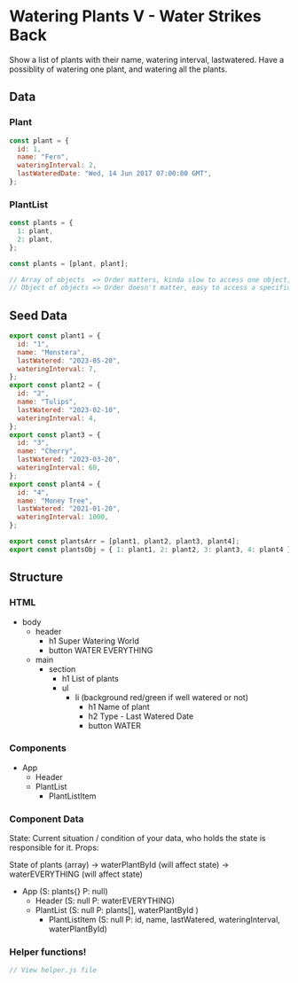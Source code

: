 # Watering Plants V - Water Strikes Back

Show a list of plants with their name, watering interval, lastwatered. Have a possiblity of watering one plant, and watering all the plants.

## Data

### Plant

```jsx
const plant = {
  id: 1,
  name: "Fern",
  wateringInterval: 2,
  lastWateredDate: "Wed, 14 Jun 2017 07:00:00 GMT",
};
```

### PlantList

```jsx
const plants = {
  1: plant,
  2: plant,
};

const plants = [plant, plant];

// Array of objects  => Order matters, kinda slow to access one object, easy to iterate over all of it
// Object of objects => Order doesn't matter, easy to access a specific object, harder to iterate over all of it
```

## Seed Data

```jsx
export const plant1 = {
  id: "1",
  name: "Monstera",
  lastWatered: "2023-05-20",
  wateringInterval: 7,
};
export const plant2 = {
  id: "2",
  name: "Tulips",
  lastWatered: "2023-02-10",
  wateringInterval: 4,
};
export const plant3 = {
  id: "3",
  name: "Cherry",
  lastWatered: "2023-03-20",
  wateringInterval: 60,
};
export const plant4 = {
  id: "4",
  name: "Money Tree",
  lastWatered: "2021-01-20",
  wateringInterval: 1000,
};

export const plantsArr = [plant1, plant2, plant3, plant4];
export const plantsObj = { 1: plant1, 2: plant2, 3: plant3, 4: plant4 };
```

## Structure

### HTML

- body
  - header
    - h1 Super Watering World
    - button WATER EVERYTHING
  - main
    - section
      - h1 List of plants
      - ul
        - li (background red/green if well watered or not)
          - h1 Name of plant
          - h2 Type - Last Watered Date
          - button WATER

### Components

- App
  - Header
  - PlantList
    - PlantListItem

### Component Data

State: Current situation / condition of your data, who holds the state is responsible for it.
Props:

State of plants (array)
-> waterPlantById (will affect state)
-> waterEVERYTHING (will affect state)

- App (S: plants{} P: null)
  - Header (S: null P: waterEVERYTHING)
  - PlantList (S: null P: plants[], waterPlantById )
    - PlantListItem (S: null P: id, name, lastWatered, wateringInterval, waterPlantById)

### Helper functions!

```jsx
// View helper.js file
```
